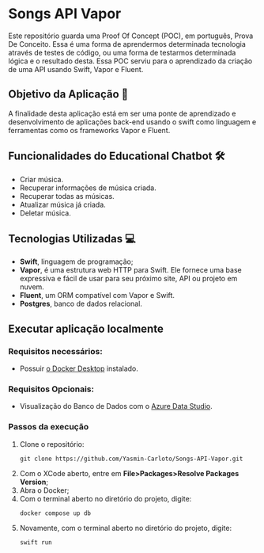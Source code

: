 # Songs API Vapor
Este repositório guarda uma Proof Of Concept (POC), em português, Prova De Conceito. Essa é uma forma de aprendermos determinada tecnologia através de testes de código, ou uma forma de testarmos determinada lógica e o resultado desta.
Essa POC serviu para o aprendizado da criação de uma API usando Swift, Vapor e Fluent.

## Objetivo da Aplicação 🎯
A finalidade desta aplicação está em ser uma ponte de aprendizado e desenvolvimento de aplicações back-end usando o swift como linguagem e ferramentas como os frameworks Vapor e Fluent.

## Funcionalidades do Educational Chatbot 🛠️
* Criar música.
* Recuperar informações de música criada.
* Recuperar todas as músicas.
* Atualizar música já criada.
* Deletar música.

## Tecnologias Utilizadas 💻
* **Swift**, linguagem de programação;
* **Vapor**, é uma estrutura web HTTP para Swift. Ele fornece uma base expressiva e fácil de usar para seu próximo site, API ou projeto em nuvem.
* **Fluent**, um ORM compatível com Vapor e Swift.
* **Postgres**, banco de dados relacional.

## Executar aplicação localmente
### Requisitos necessários:
- Possuir [o Docker Desktop](https://www.docker.com/products/docker-desktop/) instalado.

### Requisitos Opcionais:
- Visualização do Banco de Dados com o [Azure Data Studio](https://learn.microsoft.com/pt-br/azure-data-studio/download-azure-data-studio?tabs=win-install%2Cwin-user-install%2Credhat-install%2Cwindows-uninstall%2Credhat-uninstall).
                                
### Passos da execução
1. Clone o repositório:
   ```
   git clone https://github.com/Yasmin-Carloto/Songs-API-Vapor.git
   ```
2. Com o XCode aberto, entre em **File>Packages>Resolve Packages Version**;
3. Abra o Docker;
3. Com o terminal aberto no diretório do projeto, digite:
    ```
    docker compose up db
    ```
4. Novamente, com o terminal aberto no diretório do projeto, digite:
    ```
    swift run
    ```
